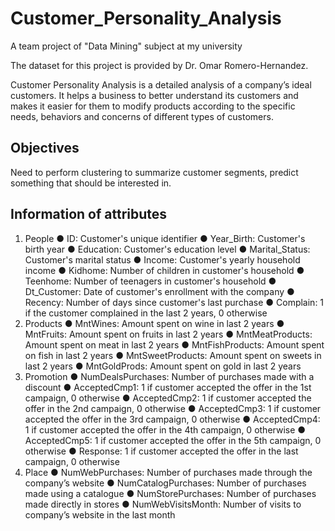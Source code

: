 # Customer_Personality_Analysis
A team project of "Data Mining" subject at my university

The dataset for this project is provided by Dr. Omar Romero-Hernandez.

Customer Personality Analysis is a detailed analysis of a company’s ideal customers. It helps a business to better understand its customers and makes it easier for them to modify products according to the specific needs, behaviors and concerns of different types of customers.

## Objectives
Need to perform clustering to summarize customer segments, predict something that should be interested in.

## Information of attributes

1. People
    ● ID: Customer's unique identifier
    ● Year_Birth: Customer's birth year
    ●	Education: Customer's education level
    ●	Marital_Status: Customer's marital status
    ●	Income: Customer's yearly household income
    ●	Kidhome: Number of children in customer's household
    ●	Teenhome: Number of teenagers in customer's household
    ●	Dt_Customer: Date of customer's enrollment with the company
    ●	Recency: Number of days since customer's last purchase
    ●	Complain: 1 if the customer complained in the last 2 years, 0 otherwise
2. Products
    ●	MntWines: Amount spent on wine in last 2 years
    ●	MntFruits: Amount spent on fruits in last 2 years
    ●	MntMeatProducts: Amount spent on meat in last 2 years
    ●	MntFishProducts: Amount spent on fish in last 2 years
    ●	MntSweetProducts: Amount spent on sweets in last 2 years
    ●	MntGoldProds: Amount spent on gold in last 2 years
3. Promotion
    ●	NumDealsPurchases: Number of purchases made with a discount
    ●	AcceptedCmp1: 1 if customer accepted the offer in the 1st campaign, 0 otherwise
    ●	AcceptedCmp2: 1 if customer accepted the offer in the 2nd campaign, 0 otherwise
    ●	AcceptedCmp3: 1 if customer accepted the offer in the 3rd campaign, 0 otherwise
    ●	AcceptedCmp4: 1 if customer accepted the offer in the 4th campaign, 0 otherwise
    ●	AcceptedCmp5: 1 if customer accepted the offer in the 5th campaign, 0 otherwise
    ●	Response: 1 if customer accepted the offer in the last campaign, 0 otherwise
4. Place
    ●	NumWebPurchases: Number of purchases made through the company’s website
    ●	NumCatalogPurchases: Number of purchases made using a catalogue
    ●	NumStorePurchases: Number of purchases made directly in stores
    ●	NumWebVisitsMonth: Number of visits to company’s website in the last month

